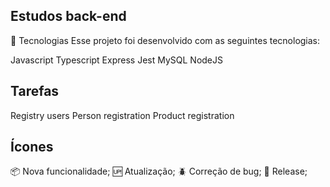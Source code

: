 ## Estudos back-end

🧪 Tecnologias Esse projeto foi desenvolvido com as seguintes tecnologias:

Javascript
Typescript
Express
Jest
MySQL
NodeJS

## Tarefas
Registry users
Person registration
Product registration

## Ícones
📦 Nova funcionalidade;
🆙 Atualização;
🪲 Correção de bug;
🏁 Release;

